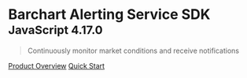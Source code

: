# Barchart Alerting Service SDK <small>JavaScript 4.17.0</small>

> Continuously monitor market conditions and receive notifications

[Product Overview](/content/product_overview)
[Quick Start](/content/quick_start)